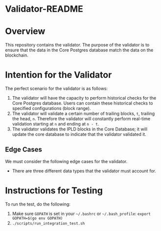 # Validator-README

# Overview

This repository contains the validator. The purpose of the validator is to ensure that the data in the Core Postgres database match the data on the blockchain.

# Intention for the Validator

The perfect scenario for the validator is as follows:

1. The validator will have the capacity to perform historical checks for the Core Postgres database. Users can contain these historical checks to specified configurations (block range).
2. The validator will validate a certain number of trailing blocks, `t`, trailing the head, `n`. Therefore the validator will constantly perform real-time validation starting at `n` and ending at `n - t`.
3. The validator validates the IPLD blocks in the Core Database; it will update the core database to indicate that the validator validated it.

## Edge Cases

We must consider the following edge cases for the validator.

- There are three different data types that the validator must account for.

# Instructions for Testing

To run the test, do the following:

1. Make sure `GOPATH` is set in your `~/.bashrc` or `~/.bash_profile`: `export GOPATH=$(go env GOPATH)`
2. `./scripts/run_integration_test.sh`
